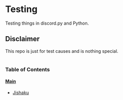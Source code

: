 # Testing
Testing things in discord.py and Python.

## Disclaimer
This repo is just for test causes and is nothing special.<br/><br/>

### Table of Contents
#### [Main](https://github.com/Puncher1/Testing/blob/main/main.py)
* [Jishaku](https://github.com/Puncher1/Testing/blob/main/jishaku_.py)
